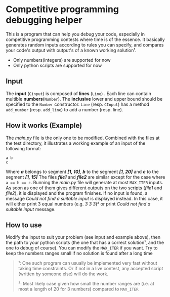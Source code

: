 # Competitive programming debugging helper

This is a program that can help you debug your code, especially in competitive programming contests where time is of the essence. It basically generates random inputs according to rules you can specify, and compares your code's output with output's of a known working solution¹.

- Only numbers(integers) are supported for now
- Only python scripts are supported for now

## Input

The **input** (`Cinput`) is composed of **lines** (`Line`) . Each line can contain multible **numbers**(`Number`).
The **inclusive** lower and upper bound should be specified to the `Number` constructor.
`Line` (resp. `CInput`) has a method `add_number` (resp. `add_line`) to add a number (resp. line).

## How it works (Example)

The _main.py_ file is the only one to be modified. Combined with the files at the test directory, it illustrates a working example of an input of the following format:

```
a b
c
```

Where **_a_** belongs to segment **_[1, 10]_**, **_b_** to the segment **_[1, 20]_** and **_c_** to the segment **_[1, 15]_**
The files **_file1_** and **_file2_** are similar except for the case where `a == b == c`.
Running the _main.py_ file will generate at most `MAX_ITER` inputs. As soon as one of them gives different outputs on the two scripts (_file1_ and _file2_), it is displayed and the program finishes. If no input is found, a message _Could not find a suitable input_ is displayed instead. In this case, it will either print 3 equal numbers (e.g. _3 3 3_)² or print _Could not find a suitable input_ message.

## How to use

Modify the input to suit your problem (see input and example above), then the path to your python scripts (the one that has a correct solution¹, and the one to debug of course). You can modify the `MAX_ITER` if you want. Try to keep the numbers ranges small if no solution is found after a long time


>¹: One such program can usually be implemented very fast without taking time constraints. Or if not in a live contest, any accepted script (written by someone else) will do the work.
>
>²: Most likely case given how small the number ranges are (i.e. at most a length of 20 for 3 numbers) compared to `MAX_ITER`
